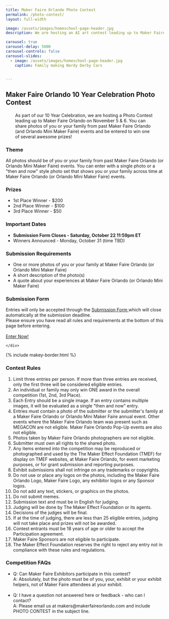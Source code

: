 ```yaml
---
title: Maker Faire Orlando Photo Contest
permalink: /photo-contest/
layout: full-width

image: /assets/images/homeschool-page-header.jpg
description: We are hosting an AI art contest leading up to Maker Faire Orlando 2022!

carousel: true
carousel-delay: 5000
carousel-controls: false
carousel-slides:
  - image: /assets/images/homeschool-page-header.jpg  
    caption: Family making Nerdy Derby Cars


---
```


<section class="content-panel">
<div class="container">
<div class="row">
<div class="col-xs-12 text-center padbottom">

<h1>Maker Faire Orlando 10 Year Celebration Photo Contest</h1>

<p style="margin: 20px 30px 5px 30px">As part of our 10 Year Celebration, we are hosting a Photo Contest leading up to Maker Faire Orlando on November 5 & 6. You can share photos of you or your family from past Maker Faire Orlando (and Orlando Mini Maker Faire) events and be entered to win one of several awesome prizes!</p>

</div>
<div class="col-xs-12 text-left padbottom">

<h3>Theme</h3>
All photos should be of you or your family from past Maker Faire Orlando (or Orlando Mini Maker Faire) events. You can enter with a single photo or a "then and now" style photo set that shows you or your family across time at Maker Faire Orlando (or Orlando Mini Maker Faire) events.

<h3>Prizes</h3>
<ul>
<li>1st Place Winner - $200 </li>
<li>2nd Place Winner - $100 </li>
<li>3rd Place Winner - $50 </li>

</ul>

<h3>Important Dates</h3>
<ul>
<li><b>Submission Form Closes - Saturday, October 22 11:59pm ET</b></li>
<li>Winners Announced - Monday, October 31 (time TBD)</li>
</ul>


<h3>Submission Requirements</h3>

<ul>
<li>One or more photos of you or your family at Maker Faire Orlando (or Orlando Mini Maker Faire)</li>

<li>A short description of the photo(s)</li>

<li>A quote about your experiences at Maker Faire Orlando (or Orlando Mini Maker Faire)</li>

</ul>

<h3>Submission Form</h3>
Entries will only be accepted through the <a href="https://form.jotform.com/makereffect/mfo2022-photo-contest">Submission Form </a> which will close automatically at the submission deadline.


<div class="row padbottom padtop">
    <div class="col-xs-12 padbottom padtop text-left">
    Please ensure you have read all rules and requirements at the bottom of this page before entering.<br><br>
      <a class="btn btn-w-ghost" href="https://form.jotform.com/makereffect/mfo2022-photo-contest">Enter Now!</a>

    </div>
  </div>



</div></div></div></section>

{% include makey-border.html %}

<section class="content-panel">
<div class="container">
<div class="row">

<div class="col-xs-12 text-left padbottom">

<h3>Contest Rules</h3>

<ol>
<li>Limit three entries per person. If more than three entries are received, only the first three will be considered eligible entries.</li>
<li>An individual or family may only win ONE award in the overall competition (1st, 2nd, 3rd Place).</li>
<li>Each Entry should be a single image. If an entry contains multiple images, it will be evaluated as a single "then and now" entry.</li>
<li>Entries must contain a photo of the submitter or the submitter's family at a Maker Faire Orlando or Orlando Mini Maker Faire annual event. Other events where the Maker Faire Orlando team was present such as MEGACON are not eligible. Maker Faire Orlando Pop-Up events are also not eligible.</li>
<li>Photos taken by Maker Faire Orlando photographers are not eligible.</li>
<li>Submitter must own all rights to the shared photo.</li>
<li>Any items entered into the competition may be reproduced or photographed and used by the The Maker Effect Foundation (TMEF) for display on TMEF websites, at Maker Faire Orlando, for event marketing purposes, or for grant submission and reporting purposes.</li>
<li>Exhibit submissions shall not infringe on any trademarks or copyrights.</li>
<li>Do not use or place any logos on the photos, including the Maker Faire Orlando Logo, Maker Faire Logo, any exhibitor logos or any Sponsor logos.</li>
<li>Do not add any text, stickers, or graphics on the photos.</li>
<li>Do not submit memes.</li>
<li>Submission text and must be in English for judging.</li>
<li>Judging will be done by The Maker Effect Foundation or its agents.</li>
<li>Decisions of the judges will be final.</li>
<li>If at the time of judging, there are less than 25 eligible entries, judging will not take place and prizes will not be awarded.</li>
<li>Contest entrants must be 18 years of age or older to accept the Participation agreement.</li>
<li>Maker Faire Sponsors are not eligible to participate.</li>
<li>The Maker Effect Foundation reserves the right to reject any entry not in compliance with these rules and regulations.</li>



</ol>

<h3>Competition FAQs</h3>
<ul>
<li>Q: Can Maker Faire Exhibitors participate in this contest? <BR>A: Absolutely, but the photo must be of you, your, exhibit or your exhibit helpers, not of Maker Faire attendees at your exhibit.</li><br>

<li>Q: I have a question not answered here or feedback - who can I contact? <BR>A: Please email us at makers@makerfaireorlando.com and include PHOTO CONTEST in the subject line.</li>
</ul>

</div></div></div></section>
